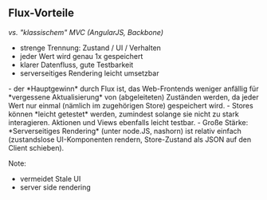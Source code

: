 ## Flux-Vorteile

*vs. "klassischem" MVC (AngularJS, Backbone)*

- strenge Trennung: Zustand / UI / Verhalten
- jeder Wert wird genau 1x gespeichert
- klarer Datenfluss, gute Testbarkeit
- serverseitiges Rendering leicht umsetzbar

<div class="slide-comment">
   - der *Hauptgewinn* durch Flux ist, das Web-Frontends weniger anfällig für
     *vergessene Aktualisierung* von (abgeleiteten) Zuständen werden, da jeder
     Wert nur einmal (nämlich im zugehörigen Store) gespeichert wird.
   - Stores können *leicht getestet* werden, zumindest solange sie nicht zu stark
     interagieren. Aktionen und Views ebenfalls leicht testbar.
   - Große Stärke: *Serverseitiges Rendering* (unter node.JS, nashorn) ist relativ
     einfach (zustandslose UI-Komponenten rendern, Store-Zustand als JSON auf
     den Client schieben).
</div>

Note:
- vermeidet Stale UI
- server side rendering
